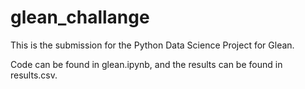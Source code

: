 # glean_challange

This is the submission for the Python Data Science Project for Glean.

Code can be found in glean.ipynb, and the results can be found in results.csv. 
